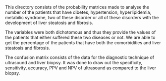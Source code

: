 This directory consists of the probability matrices made to analyse the number of the patients that have dibetes, hypertension, hyperlipidemia, metabilic syndrome, two of these disorder or all of these disorders with the development of liver steatosis and fibrosis. 

The variables were both dichotomous and thus they provide the values of the patients that either suffered these two diseases or not. We are able to get the percentage of the patients that have both the comorbidities and liver steatosis and fibrosis. 

The confusion matrix consists of the data for the diagnostic technique of ultrasound and liver biopsy. It was done to draw out the specificity, sensitivity, accuracy, PPV and NPV of ultrasound as compared to the liver biopsy. 
